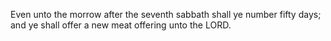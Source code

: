 Even unto the morrow after the seventh sabbath shall ye number fifty days; and ye shall offer a new meat offering unto the LORD.
